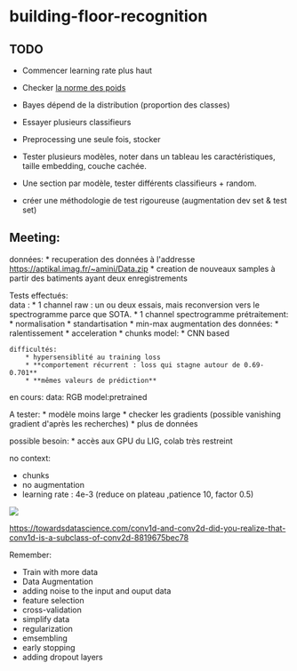 # building-floor-recognition

## TODO

* Commencer learning rate plus haut

* Checker [la norme des poids](https://discuss.pytorch.org/t/how-to-check-for-vanishing-exploding-gradients/9019)


* Bayes dépend de la distribution (proportion des classes)

* Essayer plusieurs classifieurs 

* Preprocessing une seule fois, stocker

* Tester plusieurs modèles, noter dans un tableau les caractéristiques, taille embedding, couche cachée.

* Une section par modèle, tester différents classifieurs + random.

* créer une méthodologie de test rigoureuse (augmentation dev set & test set)


## Meeting:

données:
	* recuperation des données à l'addresse https://aptikal.imag.fr/~amini/Data.zip
	* creation de nouveaux samples à partir des batiments ayant deux enregistrements

Tests effectués:	
	data : 
		* 1 channel raw : un ou deux essais, mais reconversion vers le spectrogramme parce que SOTA.
		* 1 channel spectrogramme 
			prétraitement:
				* normalisation
				* standartisation
				* min-max
			augmentation des données:
				* ralentissement
				* acceleration
				* chunks 
	model: 
		* CNN based

	difficultés:
		* hypersensiblité au training loss
		* **comportement récurrent : loss qui stagne autour de 0.69-0.701**
		* **mêmes valeurs de prédiction**

en cours:
	data: RGB
	model:pretrained

A tester:
	*  modèle moins large
	* checker les gradients (possible vanishing gradient d'après les recherches)
	* plus de données


possible besoin:
	* accès aux GPU du LIG, colab très restreint


no context:
- chunks
- no augmentation
- learning rate : 4e-3 (reduce on plateau ,patience 10, factor 0.5)

![](best_score.jpg)


https://towardsdatascience.com/conv1d-and-conv2d-did-you-realize-that-conv1d-is-a-subclass-of-conv2d-8819675bec78

Remember:

* Train with more data
* Data Augmentation
* adding noise to the input and ouput data
* feature selection
* cross-validation
* simplify data
* regularization
* emsembling
* early stopping
* adding dropout layers

